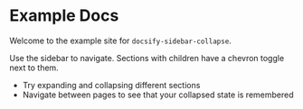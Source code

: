 # Example Docs

Welcome to the example site for `docsify-sidebar-collapse`.

Use the sidebar to navigate. Sections with children have a chevron toggle next to them.

- Try expanding and collapsing different sections
- Navigate between pages to see that your collapsed state is remembered
